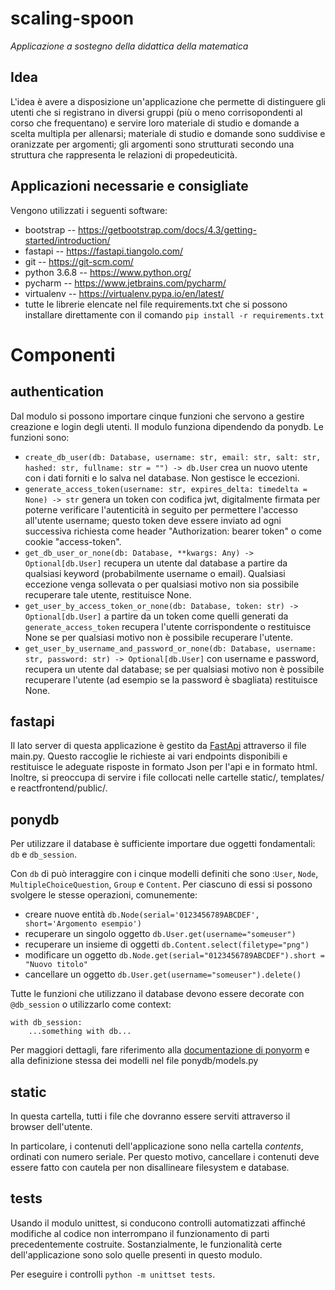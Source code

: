 scaling-spoon
=============
_Applicazione a sostegno della didattica della matematica_

## Idea
L'idea è avere a disposizione un'applicazione che permette di distinguere gli utenti che si registrano in diversi gruppi (più o meno corrisopondenti al corso che frequentano) e servire loro materiale di studio e domande a scelta multipla per allenarsi; materiale di studio e domande sono suddivise e oranizzate per argomenti; gli argomenti sono strutturati secondo una struttura che rappresenta le relazioni di propedeuticità.

## Applicazioni necessarie e consigliate
Vengono utilizzati i seguenti software:
 * bootstrap -- https://getbootstrap.com/docs/4.3/getting-started/introduction/
 * fastapi -- https://fastapi.tiangolo.com/
 * git -- https://git-scm.com/
 * python 3.6.8 -- https://www.python.org/
 * pycharm -- https://www.jetbrains.com/pycharm/
 * virtualenv -- https://virtualenv.pypa.io/en/latest/
 * tutte le librerie elencate nel file requirements.txt che si possono installare direttamente con il comando `pip install -r requirements.txt`
 
# Componenti

## authentication
Dal modulo si possono importare cinque funzioni che servono a gestire creazione e login degli utenti. Il modulo funziona dipendendo da ponydb. Le funzioni sono:
 * `create_db_user(db: Database, username: str, email: str, salt: str, hashed: str, fullname: str = "") -> db.User` crea un nuovo utente con i dati forniti e lo salva nel database. Non gestisce le eccezioni.
 * `generate_access_token(username: str, expires_delta: timedelta = None) -> str` genera un token con codifica jwt, digitalmente firmata per poterne verificare l'autenticità in seguito per permettere l'accesso all'utente username; questo token deve essere inviato ad ogni successiva richiesta come header "Authorization: bearer token" o come cookie "access-token".
 * `get_db_user_or_none(db: Database, **kwargs: Any) -> Optional[db.User]` recupera un utente dal database a partire da qualsiasi keyword (probabilmente username o email). Qualsiasi eccezione venga sollevata o per qualsiasi motivo non sia possibile recuperare tale utente, restituisce None.
 * `get_user_by_access_token_or_none(db: Database, token: str) -> Optional[db.User]` a partire da un token come quelli generati da `generate_access_token` recupera l'utente corrispondente o restituisce None se per qualsiasi motivo non è possibile recuperare l'utente.
 * `get_user_by_username_and_password_or_none(db: Database, username: str, password: str) -> Optional[db.User]` con username e password, recupera un utente dal database; se per qualsiasi motivo non è possibile recuperare l'utente (ad esempio se la password è sbagliata) restituisce None.
 

## fastapi
Il lato server di questa applicazione è gestito da [FastApi](https://fastapi.tiangolo.com/) attraverso il file main.py. Questo raccoglie le richieste ai vari endpoints disponibili e restituisce le adeguate risposte in formato Json per l'api e in formato html. Inoltre, si preoccupa di servire i file collocati nelle cartelle static/, templates/ e reactfrontend/public/.

## ponydb
Per utilizzare il database è sufficiente importare due oggetti fondamentali: `db` e `db_session`.

Con `db` di può interaggire con i cinque modelli definiti che sono :`User`, `Node`, `MultipleChoiceQuestion`, `Group` e `Content`. Per ciascuno di essi si possono svolgere le stesse operazioni, comunemente:
 * creare nuove entità `db.Node(serial='0123456789ABCDEF', short='Argomento esempio')`
 * recuperare un singolo oggetto `db.User.get(username="someuser")`
 * recuperare un insieme di oggetti `db.Content.select(filetype="png")`
 * modificare un oggetto `db.Node.get(serial="0123456789ABCDEF").short = "Nuovo titolo"`
 * cancellare un oggetto `db.User.get(username="someuser").delete()`
 
 Tutte le funzioni che utilizzano il database devono essere decorate con `@db_session` o utilizzarlo come context:
```
with db_session:
    ...something with db...
```

Per maggiori dettagli, fare riferimento alla [documentazione di ponyorm](https://docs.ponyorm.org/) e alla definizione stessa dei modelli nel file ponydb/models.py 

## static
In questa cartella, tutti i file che dovranno essere serviti attraverso il browser dell'utente.

In particolare, i contenuti dell'applicazione sono nella cartella _contents_, ordinati con numero seriale. Per questo motivo, cancellare i contenuti deve essere fatto con cautela per non disallineare filesystem e database.

## tests
Usando il modulo unittest, si conducono controlli automatizzati affinché modifiche al codice non interrompano il funzionamento di parti precedentemente costruite. Sostanzialmente, le funzionalità certe dell'applicazione sono solo quelle presenti in questo modulo.

Per eseguire i controlli `python -m unittset tests`.